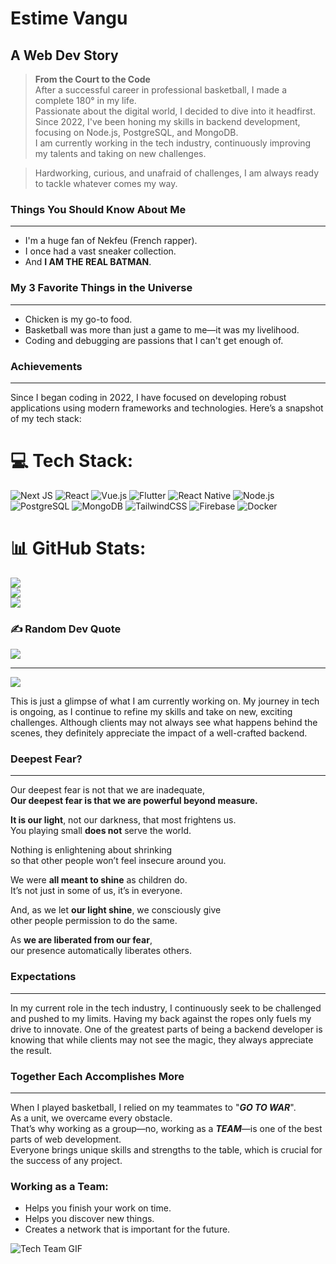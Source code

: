 # Estime Vangu  
## A Web Dev Story

> **From the Court to the Code**  
> After a successful career in professional basketball, I made a complete 180° in my life.  
> Passionate about the digital world, I decided to dive into it headfirst.  
> Since 2022, I've been honing my skills in backend development, focusing on Node.js, PostgreSQL, and MongoDB.  
> I am currently working in the tech industry, continuously improving my talents and taking on new challenges.

> Hardworking, curious, and unafraid of challenges, I am always ready to tackle whatever comes my way.

### Things You Should Know About Me
---

- I'm a huge fan of Nekfeu (French rapper).
- I once had a vast sneaker collection.
- And **I AM THE REAL BATMAN**.

### My 3 Favorite Things in the Universe
---

- Chicken is my go-to food.
- Basketball was more than just a game to me—it was my livelihood.
- Coding and debugging are passions that I can't get enough of.

### Achievements  
---

Since I began coding in 2022, I have focused on developing robust applications using modern frameworks and technologies. Here’s a snapshot of my tech stack:

# 💻 Tech Stack:
![Next JS](https://img.shields.io/badge/Next.js-black?style=for-the-badge&logo=next.js&logoColor=white) ![React](https://img.shields.io/badge/React-%2320232a.svg?style=for-the-badge&logo=react&logoColor=%2361DAFB) ![Vue.js](https://img.shields.io/badge/Vue.js-%2335495e.svg?style=for-the-badge&logo=vue.js&logoColor=%234FC08D) ![Flutter](https://img.shields.io/badge/Flutter-%2302569B.svg?style=for-the-badge&logo=Flutter&logoColor=white) ![React Native](https://img.shields.io/badge/React_Native-%2320232a.svg?style=for-the-badge&logo=react&logoColor=%2361DAFB) ![Node.js](https://img.shields.io/badge/Node.js-6DA55F?style=for-the-badge&logo=node.js&logoColor=white) ![PostgreSQL](https://img.shields.io/badge/PostgreSQL-%23316192.svg?style=for-the-badge&logo=postgresql&logoColor=white) ![MongoDB](https://img.shields.io/badge/MongoDB-%2347A248.svg?style=for-the-badge&logo=mongodb&logoColor=white) ![TailwindCSS](https://img.shields.io/badge/TailwindCSS-%2338B2AC.svg?style=for-the-badge&logo=tailwind-css&logoColor=white) ![Firebase](https://img.shields.io/badge/Firebase-%23039BE5.svg?style=for-the-badge&logo=firebase) ![Docker](https://img.shields.io/badge/Docker-%230db7ed.svg?style=for-the-badge&logo=docker&logoColor=white)

# 📊 GitHub Stats:
![](https://github-readme-stats.vercel.app/api?username=estime10&theme=dark&hide_border=false&include_all_commits=false&count_private=false)<br/>
![](https://github-readme-streak-stats.herokuapp.com/?user=estime10&theme=dark&hide_border=false)<br/>
![](https://github-readme-stats.vercel.app/api/top-langs/?username=estime10&theme=dark&hide_border=false&include_all_commits=false&count_private=false&layout=compact)

### ✍️ Random Dev Quote
![](https://quotes-github-readme.vercel.app/api?type=horizontal&theme=radical)

---

[![](https://visitcount.itsvg.in/api?id=estime10&icon=0&color=0)](https://visitcount.itsvg.in)

This is just a glimpse of what I am currently working on. My journey in tech is ongoing, as I continue to refine my skills and take on new, exciting challenges. Although clients may not always see what happens behind the scenes, they definitely appreciate the impact of a well-crafted backend.

### Deepest Fear?
---

Our deepest fear is not that we are inadequate,  
**Our deepest fear is that we are powerful beyond measure.**  

**It is our light**, not our darkness, that most frightens us.  
You playing small **does not** serve the world.

Nothing is enlightening about shrinking  
so that other people won’t feel insecure around you.

We were **all meant to shine** as children do.  
It’s not just in some of us, it’s in everyone.

And, as we let **our light shine**, we consciously give  
other people permission to do the same.

As **we are liberated from our fear**,  
our presence automatically liberates others.

### Expectations   
---

In my current role in the tech industry, I continuously seek to be challenged and pushed to my limits. Having my back against the ropes only fuels my drive to innovate. One of the greatest parts of being a backend developer is knowing that while clients may not see the magic, they always appreciate the result.

### Together Each Accomplishes More
---

When I played basketball, I relied on my teammates to "***GO TO WAR***".  
As a unit, we overcame every obstacle.  
That’s why working as a group—no, working as a ***TEAM***—is one of the best parts of web development.  
Everyone brings unique skills and strengths to the table, which is crucial for the success of any project.

### Working as a Team:
- Helps you finish your work on time.
- Helps you discover new things.
- Creates a network that is important for the future.

![Tech Team GIF](https://media.giphy.com/media/26ufnwz3wDUli7GU0/giphy.gif)
